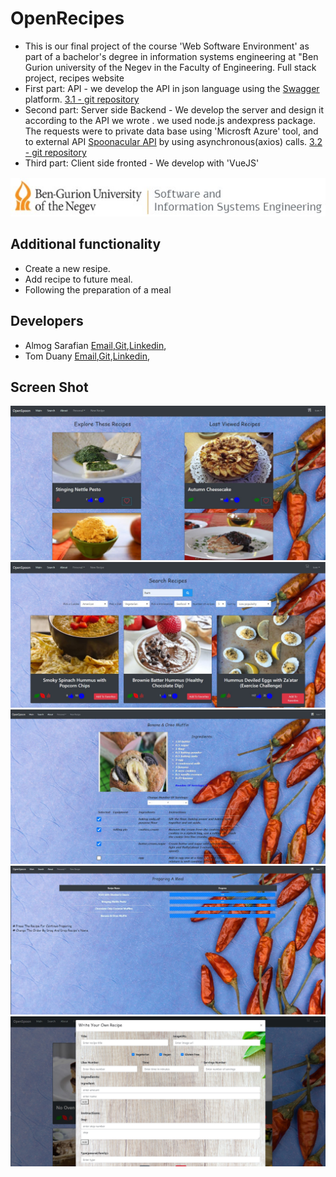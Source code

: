 # OpenRecipes
  * This is our final project of the course 'Web Software Environment' as part of a bachelor's degree in information systems engineering at "Ben Gurion university of the Negev in the Faculty of Engineering. Full stack project, recipes website
  * First part: API - we develop the API in json language using the [Swagger](https://app.swaggerhub.com/apis-docs/almogs575/Recipes/2.0.0) platform. [3.1 - git repository](https://github.com/SISE-Web-Development-Environments/assignment3-1-305069577_206282477)
  * Second part: Server side Backend - We develop the server and design it according to the API we wrote . we used node.js andexpress package. The requests were to private data base using 'Microsft Azure' tool, and to external API [Spoonacular API](https://spoonacular.com/food-api/docs) by using asynchronous(axios) calls. [3.2 - git repository](https://github.com/SISE-Web-Development-Environments/assignment-3-2-305069577_206282477)
  * Third part: Client side fronted - We develop with 'VueJS'
  
  ![BGU](https://github.com/tomdua/Ass-3_3-Front-Vue.js/blob/master/src/assets/ise-bgu.jpg?raw=true)
## Additional functionality
  * Create a new resipe.
  * Add recipe to future meal.
  * Following the preparation of a meal
  
## Developers
  * Almog Sarafian   [Email](almogs575@gmail.com),[Git](https://github.com/almogs575),[Linkedin](https://www.linkedin.com/in/almog-sarafian-844326187/),
  * Tom Duany  [Email](tomduany@gmail.com),[Git](https://github.com/tomdua),[Linkedin](https://www.linkedin.com/in/tom-duany-1ab71b141/),
  
## Screen Shot
![HomePage](https://github.com/tomdua/Ass-3_3-Front-Vue.js/blob/master/src/assets/homepage.JPG?raw=true)
![searchPage](https://github.com/tomdua/Ass-3_3-Front-Vue.js/blob/master/src/assets/searchPage.jpg?raw=true)
![preperpage](https://github.com/tomdua/Ass-3_3-Front-Vue.js/blob/master/src/assets/preperpage.JPG?raw=true)
![makemeal](https://github.com/tomdua/Ass-3_3-Front-Vue.js/blob/master/src/assets/makemeal.JPG?raw=true)
![newRecipe](https://github.com/tomdua/Ass-3_3-Front-Vue.js/blob/master/src/assets/newRecipe.jpg?raw=true)


